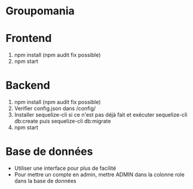 # Groupomania

# Frontend

1. npm install (npm audit fix possible)
2. npm start

# Backend

1. npm install (npm audit fix possible)
2. Verifier config.json dans /config/
3. Installer sequelize-cli si ce n'est pas déjà fait et exécuter sequelize-cli db:create puis sequelize-cli db:migrate
4. npm start

# Base de données

-   Utiliser une interface pour plus de facilité
-   Pour mettre un compte en admin, mettre ADMIN dans la colonne role dans la base de données
